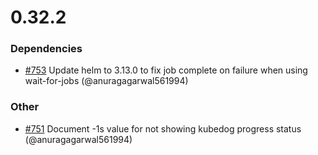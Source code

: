 # 0.32.2

### Dependencies

* [#753](https://github.com/helmwave/helmwave/issues/753) Update helm to 3.13.0 to fix job complete on failure when using wait-for-jobs (@anuragagarwal561994)

### Other

* [#751](https://github.com/helmwave/helmwave/issues/751) Document -1s value for not showing kubedog progress status (@anuragagarwal561994)


